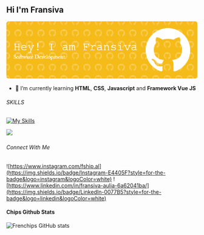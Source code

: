 ## Hi I'm Fransiva

![Frenchips](image/github-header-image.png)
<!--
**frenchips/frenchips** is a ✨ _special_ ✨ repository because its `README.md` (this file) appears on your GitHub profile.

Here are some ideas to get you started:

- 🔭 I’m currently working on ...
- 🌱 I’m currently learning ...
- 👯 I’m looking to collaborate on ...
- 🤔 I’m looking for help with ...
- 💬 Ask me about ...
- 📫 How to reach me: ...
- 😄 Pronouns: ...
- ⚡ Fun fact: ...
-->

- 🌱 I’m currently learning **HTML**, **CSS**, **Javascript** and **Framework Vue JS** 


###### SKILLS
[![My Skills](https://skillicons.dev/icons?i=html,css,js,vue,java,spring,postgres,mysql,postman&perline)](https://skillicons.dev)

<img src="https://img.shields.io/badge/Swagger-85EA2D?style=for-the-badge&logo=Swagger&logoColor=white" />


###### Connect With Me
![https://www.instagram.com/fship.al](https://img.shields.io/badge/Instagram-E4405F?style=for-the-badge&logo=instagram&logoColor=white) ![https://www.linkedin.com/in/fransiva-aulia-6a62041ba/](https://img.shields.io/badge/LinkedIn-0077B5?style=for-the-badge&logo=linkedin&logoColor=white)


#### Chips Github Stats

![Frenchips GitHub stats](https://github-readme-stats.vercel.app/api?username=frenchips&show_icons=true&theme=dark)




